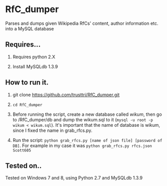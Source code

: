 # RfC_dumper
Parses and dumps given Wikipedia RfCs' content, author information etc. into a MySQL database

## Requires...
1. Requires python 2.X

2. Install MySQLdb 1.3.9

## How to run it.
1. git clone https://github.com/trusttri/RfC_dumper.git

2. `cd RfC_dumper`

3. Before running the script, create a new database called *wikum*, then go to /RfC_dumper/db and dump the wikum.sql to it (`mysql -u root -p wikum < wikum.sql`). It's important that the name of database is wikum, since I fixed the name in grab_rfcs.py.

4. Run the script: `python grab_rfcs.py [name of json file] [password of DB]`. For example in my case it was `python grab_rfcs.py rfcs.json Scott605`


## Tested on..
Tested on Windows 7 and 8, using Python 2.7 and MySQLdb 1.3.9
